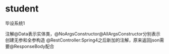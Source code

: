 # student
毕设系统1

注解@Data表示实体类，@NoArgsConstructor@AllArgsConstructor分别表示创建无参和全参构造
@RestController:Spring4之后新加的注解，原来返回json需要@ResponseBody配合
